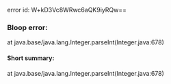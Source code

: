 error id: W+kD3Vc8WRwc6aQK9iyRQw==
### Bloop error:

at java.base/java.lang.Integer.parseInt(Integer.java:678)
#### Short summary: 

at java.base/java.lang.Integer.parseInt(Integer.java:678)